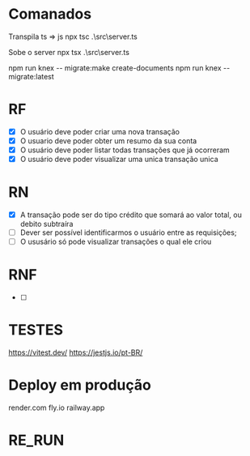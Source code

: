 # Comanados
Transpila ts => js
npx tsc .\src\server.ts

Sobe o server
npx tsx .\src\server.ts


npm run knex -- migrate:make create-documents
npm run knex -- migrate:latest


# RF

- [x] O usuário deve poder criar uma nova transação
- [x] O usuario deve poder obter um resumo da sua conta
- [x] O usuário deve poder listar todas transações que já ocorreram
- [x] O usuário deve poder visualizar uma unica transação unica

# RN

- [x] A transação pode ser do tipo crédito que somará ao valor total, ou debito subtraíra
- [ ] Dever ser possível identificarmos o usuário entre as requisições;
- [ ] O ususário só pode visualizar transações o qual ele criou

# RNF

- [ ] 

# TESTES
https://vitest.dev/
https://jestjs.io/pt-BR/

# Deploy em produção
render.com
fly.io
railway.app

# RE_RUN